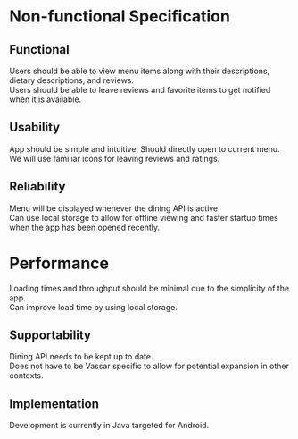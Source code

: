 # Non-functional Specification
## Functional
Users should be able to view menu items along with their descriptions, dietary descriptions, and reviews.  
Users should be able to leave reviews and favorite items to get notified when it is available.

## Usability
App should be simple and intuitive. Should directly open to current menu.  
We will use familiar icons for leaving reviews and ratings.

## Reliability
Menu will be displayed whenever the dining API is active.  
Can use local storage to allow for offline viewing and faster startup times when the app has been opened recently. 

# Performance
Loading times and throughput should be minimal due to the simplicity of the app.  
Can improve load time by using local storage.

## Supportability
Dining API needs to be kept up to date.  
Does not have to be Vassar specific to allow for potential expansion in other contexts.

## Implementation
Development is currently in Java targeted for Android.
